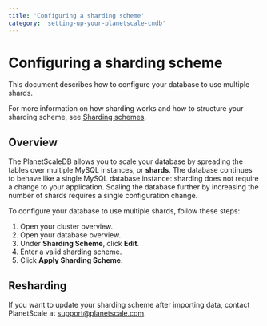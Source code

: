```yaml
---
title: 'Configuring a sharding scheme'
category: 'setting-up-your-planetscale-cndb'
---
```


# Configuring a sharding scheme

This document describes how to configure your database to use multiple shards.

For more information on how sharding works and how to structure your sharding scheme, see [Sharding schemes](sharding-schemes).

## Overview

The PlanetScaleDB allows you to scale your database by spreading the tables over multiple MySQL instances, or **shards**. The database continues to behave like a single MySQL database instance: sharding does not require a change to your application. Scaling the database further by increasing the number of shards requires a single configuration change.

To configure your database to use multiple shards, follow these steps:

1. Open your cluster overview.
1. Open your database overview. <!-- ? -->
1. Under **Sharding Scheme**, click **Edit**.
1. Enter a valid sharding scheme.
1. Click **Apply Sharding Scheme**.

## Resharding

If you want to update your sharding scheme after importing data, contact PlanetScale at <support@planetscale.com>.
